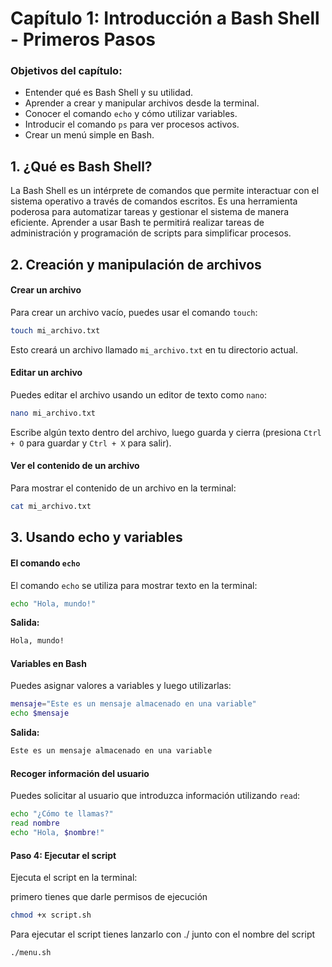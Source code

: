 # Capítulo 1: Introducción a Bash Shell - Primeros Pasos

### Objetivos del capítulo:
- Entender qué es Bash Shell y su utilidad.
- Aprender a crear y manipular archivos desde la terminal.
- Conocer el comando `echo` y cómo utilizar variables.
- Introducir el comando `ps` para ver procesos activos.
- Crear un menú simple en Bash.

## 1. ¿Qué es Bash Shell?
La Bash Shell es un intérprete de comandos que permite interactuar con el sistema operativo a través de comandos escritos. Es una herramienta poderosa para automatizar tareas y gestionar el sistema de manera eficiente. Aprender a usar Bash te permitirá realizar tareas de administración y programación de scripts para simplificar procesos.

## 2. Creación y manipulación de archivos

#### Crear un archivo
Para crear un archivo vacío, puedes usar el comando `touch`:

```bash
touch mi_archivo.txt
```

Esto creará un archivo llamado `mi_archivo.txt` en tu directorio actual.

#### Editar un archivo
Puedes editar el archivo usando un editor de texto como `nano`:

```bash
nano mi_archivo.txt
```

Escribe algún texto dentro del archivo, luego guarda y cierra (presiona `Ctrl + O` para guardar y `Ctrl + X` para salir).

#### Ver el contenido de un archivo
Para mostrar el contenido de un archivo en la terminal:

```bash
cat mi_archivo.txt
```

## 3. Usando echo y variables

#### El comando `echo`
El comando `echo` se utiliza para mostrar texto en la terminal:

```bash
echo "Hola, mundo!"
```

**Salida:**

```bash
Hola, mundo!
```

#### Variables en Bash
Puedes asignar valores a variables y luego utilizarlas:

```bash
mensaje="Este es un mensaje almacenado en una variable"
echo $mensaje
```

**Salida:**

```bash
Este es un mensaje almacenado en una variable
```

#### Recoger información del usuario
Puedes solicitar al usuario que introduzca información utilizando `read`:

```bash
echo "¿Cómo te llamas?"
read nombre
echo "Hola, $nombre!"
```


#### Paso 4: Ejecutar el script
Ejecuta el script en la terminal:

primero tienes que darle permisos de ejecución

```bash
chmod +x script.sh
```

Para ejecutar el script tienes lanzarlo con ./ junto con el nombre del script

```bash
./menu.sh
```





